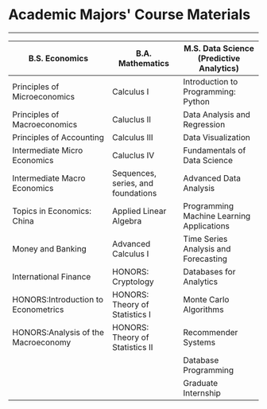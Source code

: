 # Academic Majors' Course Materials
***
|B.S. Economics|B.A. Mathematics|M.S. Data Science (Predictive Analytics)|
|----|----|----|
|Principles of Microeconomics|Calculus I| Introduction to Programming: Python|
|Principles of Macroeconomics|Caluclus II| Data Analysis and Regression |
|Principles of Accounting|Calculus III| Data Visualization |
|Intermediate Micro Economics|Caluclus IV| Fundamentals of Data Science| 
|Intermediate Macro Economics|Sequences, series, and foundations| Advanced Data Analysis |
|Topics in Economics: China|Applied Linear Algebra| Programming Machine Learning Applications |
|Money and Banking|Advanced Calculus I| Time Series Analysis and Forecasting |
|International Finance|HONORS: Cryptology| Databases for Analytics | Advanced Data Mining |
|HONORS:Introduction to Econometrics|HONORS: Theory of Statistics I | Monte Carlo Algorithms |
|HONORS:Analysis of the Macroeconomy|HONORS: Theory of Statistics II | Recommender Systems |
||| Database Programming |
||| Graduate Internship |
 
